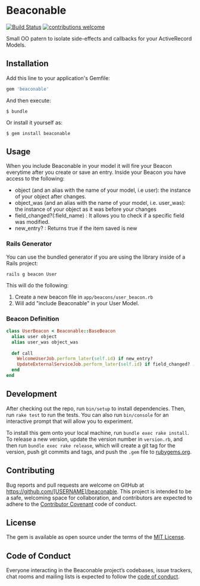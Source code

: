 # Beaconable

[![Build Status](https://travis-ci.org/Lastimoso/beaconable.svg?branch=master)](https://travis-ci.org/Lastimoso/beaconable) [![contributions welcome](https://img.shields.io/badge/contributions-welcome-brightgreen.svg?style=flat)](https://github.com/dwyl/esta/issues)

Small OO patern to isolate side-effects and callbacks for your ActiveRecord Models.

## Installation

Add this line to your application's Gemfile:

```ruby
gem 'beaconable'
```

And then execute:

    $ bundle

Or install it yourself as:

    $ gem install beaconable

## Usage
When you include Beaconable in your model it will fire your Beacon everytime after you create or save an entry. Inside your Beacon you have access to the following:

- object (and an alias with the name of your model, i.e user): the instance of your object after changes.
- object_was (and an alias with the name of your model, i.e. user_was): the instance of your object as it was before your changes
- field_changed?(:field_name) : It allows you to check if a specific field was modified.
- new_entry? : Returns true if the item saved is new 

### Rails Generator
You can use the bundled generator if you are using the library inside of
a Rails project:

    rails g beacon User

This will do the following:
1. Create a new beacon file in `app/beacons/user_beacon.rb`
2. Will add "include Beaconable" in your User Model.


### Beacon Definition

```ruby
class UserBeacon < Beaconable::BaseBeacon
  alias user object 
  alias user_was object_was
  
  def call
    WelcomeUserJob.perform_later(self.id) if new_entry?
    UpdateExternalServiceJob.perform_later(self.id) if field_changed? :email
  end
end
```

## Development

After checking out the repo, run `bin/setup` to install dependencies. Then, run `rake test` to run the tests. You can also run `bin/console` for an interactive prompt that will allow you to experiment.

To install this gem onto your local machine, run `bundle exec rake install`. To release a new version, update the version number in `version.rb`, and then run `bundle exec rake release`, which will create a git tag for the version, push git commits and tags, and push the `.gem` file to [rubygems.org](https://rubygems.org).

## Contributing

Bug reports and pull requests are welcome on GitHub at https://github.com/[USERNAME]/beaconable. This project is intended to be a safe, welcoming space for collaboration, and contributors are expected to adhere to the [Contributor Covenant](http://contributor-covenant.org) code of conduct.

## License

The gem is available as open source under the terms of the [MIT License](https://opensource.org/licenses/MIT).

## Code of Conduct

Everyone interacting in the Beaconable project’s codebases, issue trackers, chat rooms and mailing lists is expected to follow the [code of conduct](https://github.com/[USERNAME]/beaconable/blob/master/CODE_OF_CONDUCT.md).
